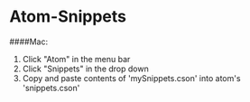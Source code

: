 # Atom-Snippets

####Mac:
1. Click "Atom" in the menu bar
2. Click "Snippets" in the drop down
3. Copy and paste contents of 'mySnippets.cson' into atom's 'snippets.cson'
